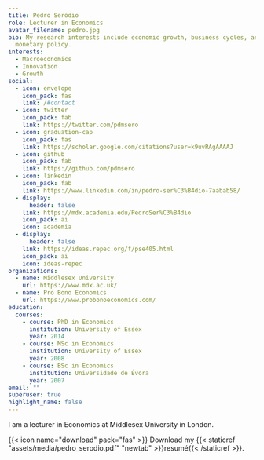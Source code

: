 ```yaml
---
title: Pedro Serôdio
role: Lecturer in Economics
avatar_filename: pedro.jpg
bio: My research interests include economic growth, business cycles, and
  monetary policy.
interests:
  - Macroeconomics
  - Innovation
  - Growth
social:
  - icon: envelope
    icon_pack: fas
    link: /#contact
  - icon: twitter
    icon_pack: fab
    link: https://twitter.com/pdmsero
  - icon: graduation-cap
    icon_pack: fas
    link: https://scholar.google.com/citations?user=k9uvRAgAAAAJ
  - icon: github
    icon_pack: fab
    link: https://github.com/pdmsero
  - icon: linkedin
    icon_pack: fab
    link: https://www.linkedin.com/in/pedro-ser%C3%B4dio-7aabab58/
  - display:
      header: false
    link: https://mdx.academia.edu/PedroSer%C3%B4dio
    icon_pack: ai
    icon: academia
  - display:
      header: false
    link: https://ideas.repec.org/f/pse405.html
    icon_pack: ai
    icon: ideas-repec
organizations:
  - name: Middlesex University
    url: https://www.mdx.ac.uk/
  - name: Pro Bono Economics
    url: https://www.probonoeconomics.com/
education:
  courses:
    - course: PhD in Economics
      institution: University of Essex
      year: 2014
    - course: MSc in Economics
      institution: University of Essex
      year: 2008
    - course: BSc in Economics
      institution: Universidade de Évora
      year: 2007
email: ""
superuser: true
highlight_name: false
---
```

I am a lecturer in Economics at Middlesex University in London.

{{< icon name="download" pack="fas" >}} Download my {{< staticref "assets/media/pedro_serodio.pdf" "newtab" >}}resumé{{< /staticref >}}.